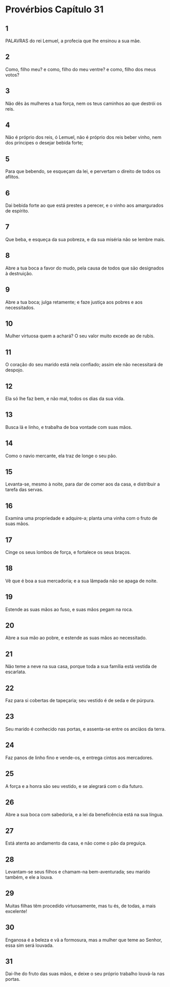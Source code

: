 # Provérbios Capítulo 31

## 1
PALAVRAS do rei Lemuel, a profecia que lhe ensinou a sua mãe.

## 2
Como, filho meu? e como, filho do meu ventre? e como, filho dos meus votos?

## 3
Não dês às mulheres a tua força, nem os teus caminhos ao que destrói os reis.

## 4
Não é próprio dos reis, ó Lemuel, não é próprio dos reis beber vinho, nem dos príncipes o desejar bebida forte;

## 5
Para que bebendo, se esqueçam da lei, e pervertam o direito de todos os aflitos.

## 6
Dai bebida forte ao que está prestes a perecer, e o vinho aos amargurados de espírito.

## 7
Que beba, e esqueça da sua pobreza, e da sua miséria não se lembre mais.

## 8
Abre a tua boca a favor do mudo, pela causa de todos que são designados à destruição.

## 9
Abre a tua boca; julga retamente; e faze justiça aos pobres e aos necessitados.

## 10
Mulher virtuosa quem a achará? O seu valor muito excede ao de rubis.

## 11
O coração do seu marido está nela confiado; assim ele não necessitará de despojo.

## 12
Ela só lhe faz bem, e não mal, todos os dias da sua vida.

## 13
Busca lã e linho, e trabalha de boa vontade com suas mãos.

## 14
Como o navio mercante, ela traz de longe o seu pão.

## 15
Levanta-se, mesmo à noite, para dar de comer aos da casa, e distribuir a tarefa das servas.

## 16
Examina uma propriedade e adquire-a; planta uma vinha com o fruto de suas mãos.

## 17
Cinge os seus lombos de força, e fortalece os seus braços.

## 18
Vê que é boa a sua mercadoria; e a sua lâmpada não se apaga de noite.

## 19
Estende as suas mãos ao fuso, e suas mãos pegam na roca.

## 20
Abre a sua mão ao pobre, e estende as suas mãos ao necessitado.

## 21
Não teme a neve na sua casa, porque toda a sua família está vestida de escarlata.

## 22
Faz para si cobertas de tapeçaria; seu vestido é de seda e de púrpura.

## 23
Seu marido é conhecido nas portas, e assenta-se entre os anciãos da terra.

## 24
Faz panos de linho fino e vende-os, e entrega cintos aos mercadores.

## 25
A força e a honra são seu vestido, e se alegrará com o dia futuro.

## 26
Abre a sua boca com sabedoria, e a lei da beneficência está na sua língua.

## 27
Está atenta ao andamento da casa, e não come o pão da preguiça.

## 28
Levantam-se seus filhos e chamam-na bem-aventurada; seu marido também, e ele a louva.

## 29
Muitas filhas têm procedido virtuosamente, mas tu és, de todas, a mais excelente!

## 30
Enganosa é a beleza e vã a formosura, mas a mulher que teme ao Senhor, essa sim será louvada.

## 31
Dai-lhe do fruto das suas mãos, e deixe o seu próprio trabalho louvá-la nas portas.

